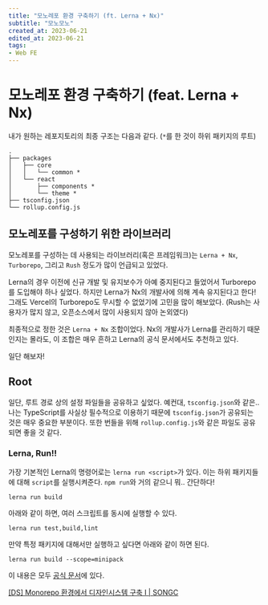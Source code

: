 ```yaml
---
title: "모노레포 환경 구축하기 (ft. Lerna + Nx)"
subtitle: "모노모노"
created_at: 2023-06-21
edited_at: 2023-06-21
tags:
- Web FE
---
```


# 모노레포 환경 구축하기 (feat. Lerna + Nx)

내가 원하는 레포지토리의 최종 구조는 다음과 같다. (`*`를 한 것이 하위 패키지의 루트)

```
.
├── packages
│   ├── core
│   │   └── common *
│   └── react
│       ├── components *
│       └── theme *
├── tsconfig.json
└── rollup.config.js
```

## 모노레포를 구성하기 위한 라이브러리

모노레포를 구성하는 데 사용되는 라이브러리(혹은 프레임워크)는 `Lerna + Nx`, `Turborepo`, 그리고 `Rush` 정도가 많이 언급되고 있었다.

Lerna의 경우 이전에 신규 개발 및 유지보수가 아예 중지된다고 들었어서 Turborepo를 도입해야 하나 싶었다. 하지만 Lerna가 Nx의 개발사에 의해 계속 유지된다고 한다! 그래도 Vercel의 Turborepo도 무시할 수 없었기에 고민을 많이 해보았다. (Rush는 사용자가 많지 않고, 오픈소스에서 많이 사용되지 않아 논외였다)

최종적으로 정한 것은 `Lerna + Nx` 조합이었다. Nx의 개발사가 Lerna를 관리하기 때문인지는 몰라도, 이 조합은 매우 흔하고 Lerna의 공식 문서에서도 추천하고 있다.

일단 해보자!

## Root

일단, 루트 경로 상의 설정 파일들을 공유하고 싶었다. 예컨대, `tsconfig.json`와 같은.. 나는 TypeScript를 사실상 필수적으로 이용하기 때문에 `tsconfig.json`가 공유되는 것은 매우 중요한 부분이다. 또한 번들을 위해 `rollup.config.js`와 같은 파일도 공유되면 좋을 것 같다.

### Lerna, Run!!

가장 기본적인 Lerna의 명령어로는 `lerna run <script>`가 있다. 이는 하위 패키지들에 대해 `script`를 실행시켜준다. `npm run`와 거의 같으니 뭐.. 간단하다!

```shell
lerna run build
```

아래와 같이 하면, 여러 스크립트를 동시에 실행할 수 있다.

```shell
lerna run test,build,lint
```

만약 특정 패키지에 대해서만 실행하고 싶다면 아래와 같이 하면 된다.

```shell
lerna run build --scope=minipack
```

이 내용은 모두 [공식 문서](https://lerna.js.org/docs/features/run-tasks)에 있다.

[[DS] Monorepo 환경에서 디자인시스템 구축 I | SONGC](https://blog.songc.io/react/design-system-1/)
